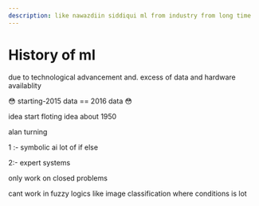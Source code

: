 ```yaml
---
description: like nawazdiin siddiqui ml from industry from long time
---
```


# History of ml

due to technological advancement and. excess of data and hardware availablity

😳 starting-2015 data == 2016 data 😳



idea start floting idea about 1950&#x20;

alan turning&#x20;



1 :- symbolic ai lot of if else



2:- expert systems&#x20;

only work on closed problems



cant work in fuzzy logics like image classification where conditions is lot









